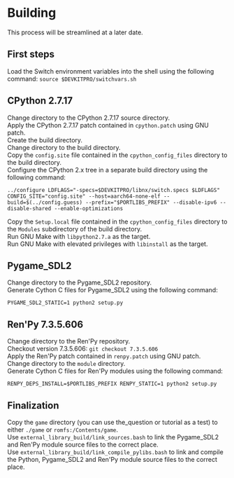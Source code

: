# Building
This process will be streamlined at a later date.  
## First steps
Load the Switch environment variables into the shell using the following command: `source $DEVKITPRO/switchvars.sh`  
## CPython 2.7.17
Change directory to the CPython 2.7.17 source directory.  
Apply the CPython 2.7.17 patch contained in `cpython.patch` using GNU patch.  
Create the build directory.  
Change directory to the build directory.  
Copy the `config.site` file contained in the `cpython_config_files` directory to the build directory.  
Configure the CPython 2.x tree in a separate build directory using the following command:  
```
../configure LDFLAGS="-specs=$DEVKITPRO/libnx/switch.specs $LDFLAGS" CONFIG_SITE="config.site" --host=aarch64-none-elf --build=$(../config.guess) --prefix="$PORTLIBS_PREFIX" --disable-ipv6 --disable-shared --enable-optimizations
```  
Copy the `Setup.local` file contained in the `cpython_config_files` directory to the `Modules` subdirectory of the build directory.  
Run GNU Make with `libpython2.7.a` as the target.  
Run GNU Make with elevated privileges with `libinstall` as the target.  
## Pygame_SDL2
Change directory to the Pygame_SDL2 repository.  
Generate Cython C files for Pygame_SDL2 using the following command:  
```
PYGAME_SDL2_STATIC=1 python2 setup.py
```  
## Ren'Py 7.3.5.606
Change directory to the Ren'Py repository.  
Checkout version 7.3.5.606: `git checkout 7.3.5.606`  
Apply the Ren'Py patch contained in `renpy.patch` using GNU patch.  
Change directory to the `module` directory.  
Generate Cython C files for Ren'Py modules using the following command:  
```
RENPY_DEPS_INSTALL=$PORTLIBS_PREFIX RENPY_STATIC=1 python2 setup.py
```  
## Finalization
Copy the `game` directory (you can use the_question or tutorial as a test) to either `./game` or `romfs:/Contents/game`.  
Use `external_library_build/link_sources.bash` to link the Pygame_SDL2 and Ren'Py module source files to the correct place.  
Use `external_library_build/link_compile_pylibs.bash` to link and compile the Python, Pygame_SDL2 and Ren'Py module source files to the correct place.  
